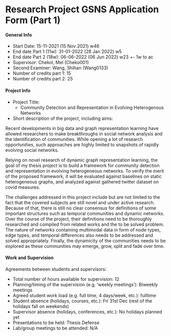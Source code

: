 # Research Project GSNS Application Form (Part 1)

#### General Info

* Start Date: 15-11-2021 (15 Nov 2021) w46
* End date Part 1 (11w): 31-01-2022 (28 Jan 2022) w5
* End date Part 2 (18w): 06-06-2022 (06 Jun 2022) w23 +- 1w to ac
* Supervisor: Chekol, Mel (Cheko001)
* Second Examiner: Wang, Shihan (Wang0133)
* Number of credits part 1: 15
* Number of credits part 2: 25

#### Project Info

* Project Title: 
  * Community Detection and Representation in Evolving Heterogenous Networks
* Short description of the project, including aims:

Recent developments in big data and graph representation learning have allowed researchers to make breakthroughs in social network analysis and the identification of communities. While opening a lot of research opportunities, such approaches are highly limited to snapshots of rapidly evolving social networks. 

Relying on novel research of dynamic graph representation learning, the goal of my thesis project is to build a framework for community detection and representation in evolving heterogeneous networks. To verify the merit of the proposed framework, it will be evaluated against baselines on static heterogeneous graphs, and analyzed against gathered twitter dataset on covid measures.

The challenges addressed in this project include but are not limited to the fact that the covered subjects are still novel and under active research. Because of that, there is still no clear consensus for definitions of some important structures such as temporal communities and dynamic networks. Over the course of the project, their definitions need to be thoroughly researched and compiled from related works and the to be solved problem. The nature of networks containing multimodal data in form of node types, edge types, and temporal differences also needs to be addressed and solved appropriately. Finally, the dynamicity of the communities needs to be explored as these communities may emerge, grow, split and fade over time.

#### Work and Supervision

Agreements between students and supervisors:
* Total number of hours available for supervision: 12
* Planning/timing of the supervision (e.g. ‘weekly meetings’): Biweekly meetings
* Agreed student work load (e.g. full time, 4 days/week, etc.): fulltime
* Student absence (holidays, courses, etc.): Fri 31st Dec (rest of the holidays fall on weekends)
* Supervisor absence (holidays, conferences, etc.): No holidays planned yet
* Presentations to be held: Thesis Defense
* Lab/group meetings to be attended: N/A

